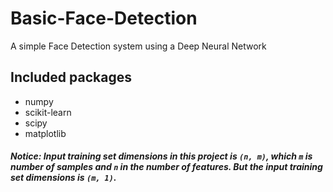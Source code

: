 # Basic-Face-Detection
A simple Face Detection system using a Deep Neural Network

## Included packages
- numpy
- scikit-learn
- scipy
- matplotlib

##### Notice: Input training set dimensions in this project is `(n, m)`, which `m` is number of samples and `n` in the number of features. But the input training set dimensions is `(m, 1)`.
